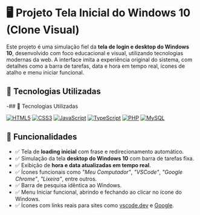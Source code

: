 # 🖥️ Projeto Tela Inicial do Windows 10 (Clone Visual)

Este projeto é uma simulação fiel da **tela de login e desktop do Windows 10**, desenvolvido com foco educacional e visual, utilizando tecnologias modernas da web. A interface imita a experiência original do sistema, com detalhes como a barra de tarefas, data e hora em tempo real, ícones de atalho e menu iniciar funcional.

## 🚀 Tecnologias Utilizadas

-## 🚀 Tecnologias Utilizadas

[![HTML5](https://img.shields.io/badge/HTML5-E34F26?style=for-the-badge&logo=html5&logoColor=white)](https://developer.mozilla.org/pt-BR/docs/Web/HTML)
[![CSS3](https://img.shields.io/badge/CSS3-1572B6?style=for-the-badge&logo=css3&logoColor=white)](https://developer.mozilla.org/pt-BR/docs/Web/CSS)
[![JavaScript](https://img.shields.io/badge/JavaScript-F7DF1E?style=for-the-badge&logo=javascript&logoColor=black)](https://developer.mozilla.org/pt-BR/docs/Web/JavaScript)
[![TypeScript](https://img.shields.io/badge/TypeScript-3178C6?style=for-the-badge&logo=typescript&logoColor=white)](https://www.typescriptlang.org/)
[![PHP](https://img.shields.io/badge/PHP-777BB4?style=for-the-badge&logo=php&logoColor=white)](https://www.php.net/)
[![MySQL](https://img.shields.io/badge/MySQL-005C84?style=for-the-badge&logo=mysql&logoColor=white)](https://www.mysql.com/)

## 🎯 Funcionalidades

- ✅ Tela de **loading inicial** com frase e redirecionamento automático.
- ✅ Simulação da tela **desktop do Windows 10** com barra de tarefas fixa.
- ✅ Exibição de **hora e data atualizadas em tempo real**.
- ✅ Ícones funcionais como *"Meu Computador"*, *"VSCode"*, *"Google Chrome"*, *"Lixeira"*, entre outros.
- ✅ Barra de pesquisa idêntica ao Windows.
- ✅ Menu Iniciar funcional, abrindo e fechando ao clicar no ícone do Windows.
- ✅ Ícones com links reais para sites como [vscode.dev](https://vscode.dev) e [Google](https://www.google.com).



